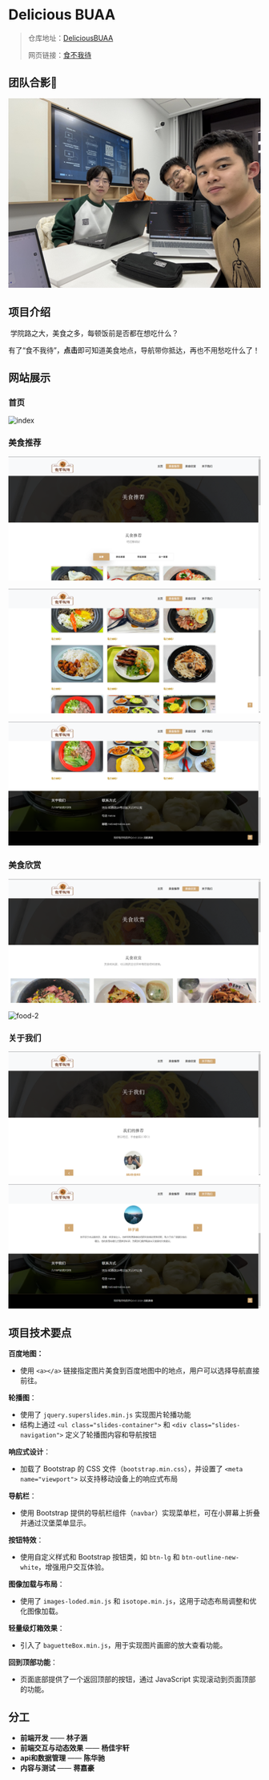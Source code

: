 # Delicious BUAA

> 仓库地址：[DeliciousBUAA](https://github.com/DeNeRATe-cool/DeliciousBUAA)
>
> 网页链接：[食不我待](https://denerate-cool.github.io/DeliciousBUAA/)

## 团队合影🥳

![team-work](pre\team-work.jpg)

## 项目介绍

​	学院路之大，美食之多，每顿饭前是否都在想吃什么？

​	有了“食不我待”，**点击**即可知道美食地点，导航带你抵达，再也不用愁吃什么了！

## 网站展示

### 首页

![index](pre\index.png)

### 美食推荐

![recommand-1](pre\recommand-1.png)

![recommand-2](pre\recommand-2.png)

![recommand-3](pre\recommand-3.png)

### 美食欣赏

![food-1](pre\food-1.png)

![food-2](pre\food-2.png)

### 关于我们

![intro-1](pre\intro-1.png)

![intro-2](pre\intro-2.png)

## 项目技术要点

**百度地图：**

- 使用 `<a></a>` 链接指定图片美食到百度地图中的地点，用户可以选择导航直接前往。

**轮播图**：

- 使用了 `jquery.superslides.min.js` 实现图片轮播功能
- 结构上通过 `<ul class="slides-container">` 和 `<div class="slides-navigation">` 定义了轮播图内容和导航按钮

**响应式设计**：

- 加载了 Bootstrap 的 CSS 文件（`bootstrap.min.css`），并设置了 `<meta name="viewport">` 以支持移动设备上的响应式布局

**导航栏**：

- 使用 Bootstrap 提供的导航栏组件（`navbar`）实现菜单栏，可在小屏幕上折叠并通过汉堡菜单显示。

**按钮特效**：

- 使用自定义样式和 Bootstrap 按钮类，如 `btn-lg` 和 `btn-outline-new-white`，增强用户交互体验。

**图像加载与布局**：

- 使用了 `images-loded.min.js` 和 `isotope.min.js`，这用于动态布局调整和优化图像加载。

**轻量级灯箱效果**：

- 引入了 `baguetteBox.min.js`，用于实现图片画廊的放大查看功能。

**回到顶部功能**：

- 页面底部提供了一个返回顶部的按钮，通过 JavaScript 实现滚动到页面顶部的功能。

## 分工

- **前端开发** —— **林子涵**
- **前端交互与动态效果** —— **杨佳宇轩**
- **api和数据管理** —— **陈华驰**
- **内容与测试** —— **蒋嘉豪**